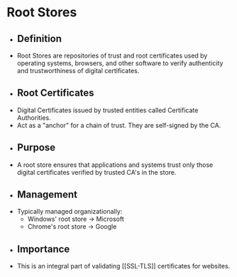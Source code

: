 # Root Stores
- ## Definition
- Root Stores are repositories of trust and root certificates used by operating systems, browsers, and other software to verify authenticity and trustworthiness of digital certificates.
- ## Root Certificates
- Digital Certificates issued by trusted entities called Certificate Authorities.
- Act as a "anchor" for a chain of trust. They are self-signed by the CA.
- ## Purpose
- A root store ensures that applications and systems trust only those digital certificates verified by trusted CA's in the store.
- ## Management
- Typically managed organizationally:
	- Windows' root store -> Microsoft
	- Chrome's root store -> Google
- ## Importance
- This is an integral part of validating [[SSL-TLS]] certificates for websites.